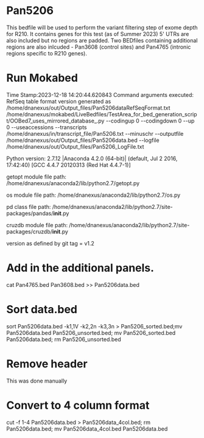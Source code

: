# Pan5206
This bedfile will be used to perform the variant filtering step of exome depth for R210. It contains genes for this test (as of Summer 2023) 5' UTRs are also included but no regions are padded. Two BEDfiles containing additional regions are also inlcuded - Pan3608 (control sites) and Pan4765 (intronic regions specific to R210 genes).

# Run Mokabed
Time Stamp:2023-12-18 14:20:44.620843
Command arguments executed:
RefSeq table format version generated as /home/dnanexus/out/Output_files/Pan5206dataRefSeqFormat.txt
/home/dnanexus/mokabed/LiveBedfiles/TestArea_for_bed_generation_script/OOBed7_uses_mirrored_database_.py --codingup 0 --codingdown 0 --up 0 --useaccessions --transcripts /home/dnanexus/in/transcript_file/Pan5206.txt --minuschr --outputfile /home/dnanexus/out/Output_files/Pan5206data.bed --logfile /home/dnanexus/out/Output_files/Pan5206_LogFile.txt 

 Python version: 2.7.12 |Anaconda 4.2.0 (64-bit)| (default, Jul  2 2016, 17:42:40) 
[GCC 4.4.7 20120313 (Red Hat 4.4.7-1)]

 getopt module file path: /home/dnanexus/anaconda2/lib/python2.7/getopt.py

 os module file path: /home/dnanexus/anaconda2/lib/python2.7/os.py

 pd class file path: /home/dnanexus/anaconda2/lib/python2.7/site-packages/pandas/__init__.py

 cruzdb module file path: /home/dnanexus/anaconda2/lib/python2.7/site-packages/cruzdb/__init__.py

version as defined by git tag = v1.2

# Add in the additional panels.
cat Pan4765.bed Pan3608.bed >> Pan5206data.bed

# Sort data.bed
sort Pan5206data.bed -k1,1V -k2,2n -k3,3n > Pan5206_sorted.bed;mv Pan5206data.bed Pan5206_unsorted.bed; mv Pan5206_sorted.bed Pan5206data.bed; rm Pan5206_unsorted.bed

# Remove header
This was done manually

# Convert to 4 column format
cut -f 1-4 Pan5206data.bed > Pan5206data_4col.bed; rm Pan5206data.bed; mv Pan5206data_4col.bed Pan5206data.bed